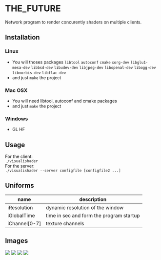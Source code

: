 # THE_FUTURE

Network program to render concurently shaders on multiple clients.

## Installation
### Linux
+ You will thoses packages `libtool` `autoconf` `cmake` `xorg-dev` `libglu1-mesa-dev` `libbsd-dev` `libudev-dev` `libjpeg-dev` `libopenal-dev` `libogg-dev` `libvorbis-dev` `libflac-dev`
+ and just `make` the project

### Mac OSX
+ You will need libtool, autoconf and cmake packages
+ and just `make` the project

### Windows
+ GL HF

## Usage
For the client:  
`./visualishader`  
For the server:  
`./visualishader --server configfile [configfile2 ...]`  

## Uniforms
name | description
--- | ---
iResolution | dynamic resolution of the window
iGlobalTime | time in sec and form the program startup
iChannel[0-7] | texture channels

## Images

![](https://image.noelshack.com/fichiers/2017/29/1/1500292196-rsz-p6270490.jpg)
![](https://image.noelshack.com/fichiers/2017/29/1/1500292346-capture-d-ecran-2017-07-17-a-13-48-26.png)
![](https://image.noelshack.com/fichiers/2017/29/1/1500292777-rsz-2p6270491.jpg)
![](https://image.noelshack.com/fichiers/2017/29/1/1500292664-rsz-p6270493.jpg)
